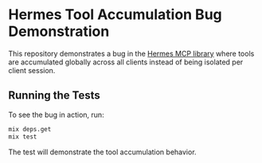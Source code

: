 # Hermes Tool Accumulation Bug Demonstration

This repository demonstrates a bug in the [Hermes MCP library](https://github.com/cloudwalk/hermes-mcp) where tools are accumulated globally across all clients instead of being isolated per client session.

## Running the Tests

To see the bug in action, run:

```bash
mix deps.get
mix test
```

The test will demonstrate the tool accumulation behavior.

